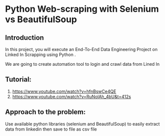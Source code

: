 # Python Web-scraping with Selenium vs BeautifulSoup 

## Introduction 
In this project, you will execute an End-To-End Data Engineering Project on Linked In Scrapping using Python .

We are going to create automation tool to login and crawl data from Lined In  
## Tutorial:
1. https://www.youtube.com/watch?v=hfnBswCe4QE
2. https://www.youtube.com/watch?v=RuNolAh_4bU&t=412s
   
## Approach to the problem:
Use available python libraries (selenium and BeautifulSoup) to easily extract data from linkedin then save to file as csv file
